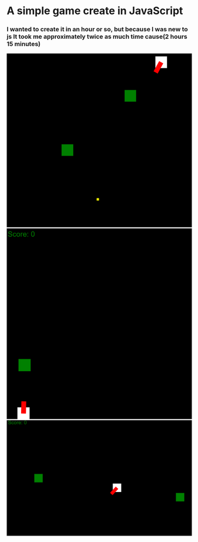 # A simple game create in JavaScript
### I wanted to create it in an hour or so, but because I was new to js It took me approximately twice as much time cause(2 hours 15 minutes)
![This is a alt text.](/examples/sample1.png "This is a sample image.")
![This is a alt text.](/examples/sample2.png "This is a sample image.")
![This is a alt text.](/examples/sample3.png "This is a sample image.")
    

    
    








